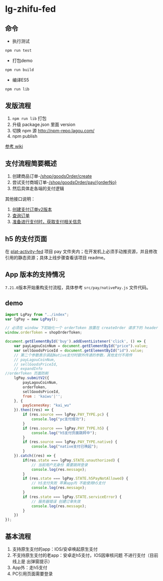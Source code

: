 # lg-zhifu-fed

## 命令

- 执行测试

```bash
npm run test
```

- 打包demo

```bash
npm run build
```

- 编译ES5

```bash
npm run lib
```

## 发版流程

1. `npm run lib` 打包
2. 升级 package.json 里面 version
3. 切换 npm 源 http://npm-repo.lagou.com/
4. npm publish

[参考 wiki](https://wiki.lagou.com/pages/viewpage.action?pageId=77889560)

## 支付流程简要概述

1. 创建商品订单-[/shop/goodsOrder/create](https://gate.lagou.com/v1/zhaopin/swagger-ui.html#!/shopGoodsOrder/createShopGoodsOrderUsingPOST)
2. 尝试支付商城订单-[/shop/goodsOrder/pay/{orderNo}](https://gate.lagou.com/v1/zhaopin/swagger-ui.html#!/shopGoodsOrder/payShopGoodsOrderUsingPOST)
3. 然后具体走各端的支付逻辑

其他接口说明：

1. [创建支付订单v2版本](https://gate.lagou.com/v1/neirong/swagger-ui.html#!/Pay/payUsingPOST_1)
2. [查询订单](https://gate.lagou.com/v1/neirong/swagger-ui.html#!/Pay/queryOrderUsingGET)
3. [准备进行支付时，获取支付相关信息](https://gate.lagou.com/v1/neirong/swagger-ui.html#!/Pay/getPayInfoUsingGET)

## h5 的支付页面

在 [plat-activity-fed](http://git.lagou.com/plat-fe/plat-activity-fed) 项目 pay 文件夹内；在开发机上必须手动推资源，并且修改引用的静态资源；具体上线步骤查看该项目 readme。

## App 版本的支持情况

`7.21.0`版本开始重构支付流程，具体参考 `src/pay/nativePay.js` 文件代码。

## demo

```javascript
import LgPay from "../index";
var lgPay = new LgPay();

// 必须在 window 下初始化一个 orderToken 放置在 createOrder 请求下的 header 中
window.orderToken = shopOrderToken;

document.getElementById('buy').addEventListener('click', () => {
    var payLagouCoinNum = document.getElementById("price").value;
    var sellGoodsPriceId = document.getElementById("id").value;
    // 第二个参数表示调起Native支付时额外传递的参数，其他支付不用传
    // payLagouCoinNum,
    // sellGoodsPriceId,
    // expandInfo 
//orderToken 页面防刷
    lgPay.submitV2({
        payLagouCoinNum,
        orderToken,
        sellGoodsPriceId,
        from : 'kaiwu'|'';
    }, {
        payScenesKey: "kai_wu"
    }).then((res) => {
        if (res.source === lgPay.PAY_TYPE.pc) {
            console.log("pc支付成功");
        }
        if (res.source === lgPay.PAY_TYPE.h5) {
            console.log("h5支付页面跳转中");
        }
        if (res.source === lgPay.PAY_TYPE.native) {
            console.log("native支付已唤起");
        }
    }).catch((res) => {
        if(res.state === lgPay.STATE.unauthorized) {
            // 当前用户无身份 需要跳转登录
            console.log(res.message);
        }
        if (res.state === lgPay.STATE.h5PayNotAllowed) {
            // h5支付失败 苹果app内 不能使用h5支付
            console.log(res.message);
        }
        if (res.state === lgPay.STATE.serviceError) {
            // 服务器错误 创建订单失效
            console.log(res.message);
        }
    })
});
```

## 基本流程

1. 支持原生支付的app：IOS/安卓唤起原生支付
2. 不支持原生支付的老app：安卓走h5支付，IOS因审核问题 不进行支付（目前线上是 出弹窗提示）
3. App外：走h5支付
4. PC引用页面需要登录
